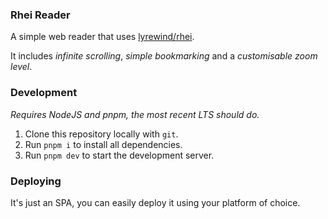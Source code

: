 ### Rhei Reader
A simple web reader that uses [lyrewind/rhei](https://github.com/lyrewind/rhei).

It includes *infinite scrolling*, *simple bookmarking* and a *customisable zoom level*.

### Development
*Requires NodeJS and pnpm, the most recent LTS should do.*
1. Clone this repository locally with `git`.
2. Run `pnpm i` to install all dependencies.
3. Run `pnpm dev` to start the development server.

### Deploying
It's just an SPA, you can easily deploy it using your platform of choice.

